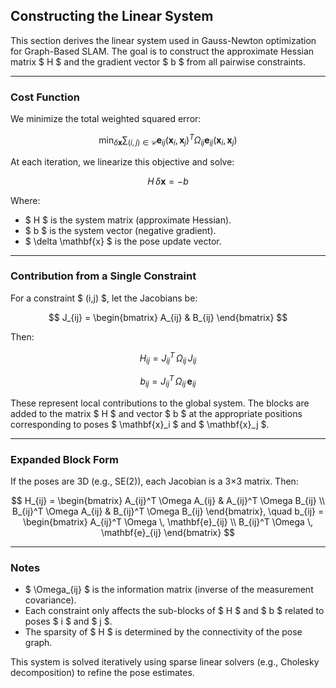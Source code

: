 ## Constructing the Linear System

This section derives the linear system used in Gauss-Newton optimization for Graph-Based SLAM. The goal is to construct the approximate Hessian matrix $ H $ and the gradient vector $ b $ from all pairwise constraints.

---

### Cost Function

We minimize the total weighted squared error:

$$
\min_{\delta \mathbf{x}} \sum_{(i,j) \in \mathcal{C}} \mathbf{e}_{ij}(\mathbf{x}_i, \mathbf{x}_j)^T \Omega_{ij} \mathbf{e}_{ij}(\mathbf{x}_i, \mathbf{x}_j)
$$

At each iteration, we linearize this objective and solve:

$$
H \, \delta \mathbf{x} = -b
$$

Where:
- $ H $ is the system matrix (approximate Hessian).
- $ b $ is the system vector (negative gradient).
- $ \delta \mathbf{x} $ is the pose update vector.

---

### Contribution from a Single Constraint

For a constraint $ (i,j) $, let the Jacobians be:

$$
J_{ij} = \begin{bmatrix} A_{ij} & B_{ij} \end{bmatrix}
$$

Then:

$$
H_{ij} = J_{ij}^T \, \Omega_{ij} \, J_{ij}
$$

$$
b_{ij} = J_{ij}^T \, \Omega_{ij} \, \mathbf{e}_{ij}
$$

These represent local contributions to the global system. The blocks are added to the matrix $ H $ and vector $ b $ at the appropriate positions corresponding to poses $ \mathbf{x}_i $ and $ \mathbf{x}_j $.

---

### Expanded Block Form

If the poses are 3D (e.g., SE(2)), each Jacobian is a 3×3 matrix. Then:

$$
H_{ij} =
\begin{bmatrix}
A_{ij}^T \Omega A_{ij} & A_{ij}^T \Omega B_{ij} \\
B_{ij}^T \Omega A_{ij} & B_{ij}^T \Omega B_{ij}
\end{bmatrix}, \quad
b_{ij} =
\begin{bmatrix}
A_{ij}^T \Omega \, \mathbf{e}_{ij} \\
B_{ij}^T \Omega \, \mathbf{e}_{ij}
\end{bmatrix}
$$

---

### Notes

- $ \Omega_{ij} $ is the information matrix (inverse of the measurement covariance).
- Each constraint only affects the sub-blocks of $ H $ and $ b $ related to poses $ i $ and $ j $.
- The sparsity of $ H $ is determined by the connectivity of the pose graph.

This system is solved iteratively using sparse linear solvers (e.g., Cholesky decomposition) to refine the pose estimates.